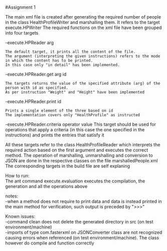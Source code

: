 #Assignment 1

The main xml file is created after generating the required number of people in the class HealthProfileWriter
and marshalling them. It refers to the target execute.HPWriter
The required functions on the xml file have been grouped into four targets  

-execute.HPReader arg  

	The default target, it prints all the content of the file.
	The argument (interpreting the given instructions) refers to the mode in which the content has to be printed.
	In this case only "in detail" has been implemented. 
	
-execute.HPReader.get arg id

	The targets returns the value of the specified attribute (arg) of the person with id as specified.
	As per instruction "Weight" and "Height" have been implemented
	
-execute.HPReader.print id

	Prints a single element of the three based on id
	The implementation covers only "HealthProfile" as instructed
	
-execute.HPReader.criteria operator value
	This target should be used for operations that apply a criteria (in this case the one specified in the instructions) 
	and prints the entries that satisfy it

All these targets refer to the class HealthProfileReader which interprets the required action based on the first argument
and executes the correct method.
The operation of marshalling, unmarshalling and conversion to JSON are done in the respective classes on the file marshalledPeople.xml
The corresponding targets in the build file are self explaning

How to run:  
The ant command execute.evaluation executes the compilation, the generation and all the operations above

notes:  
-when a method does not require to print data and data is instead printed in the main method for verification,
	such output is preceded by ">>>" 

Known issues:  
-command clean does not delete the generated directory in src (on test environment/machine)  
-imports of type com.fasterxml on JSONConverter class are not recognized causing errors when referenced (on test environment/machine).
	The class however do compile and function correctly 
